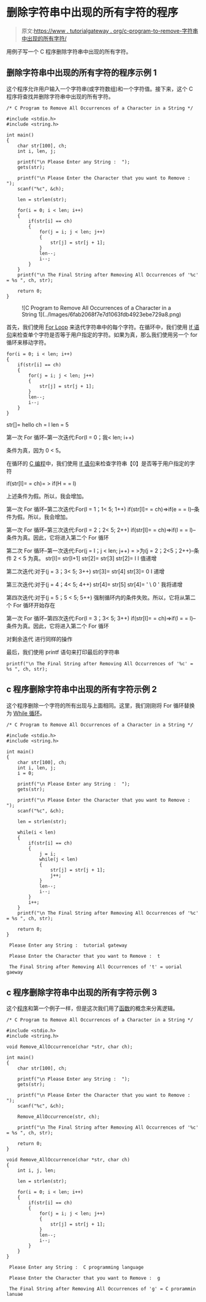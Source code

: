 # 删除字符串中出现的所有字符的程序

> 原文:[https://www . tutorialgateway . org/c-program-to-remove-字符串中出现的所有字符/](https://www.tutorialgateway.org/c-program-to-remove-all-occurrences-of-a-character-in-a-string/)

用例子写一个 C 程序删除字符串中出现的所有字符。

## 删除字符串中出现的所有字符的程序示例 1

这个程序允许用户输入一个字符串(或字符数组)和一个字符值。接下来，这个 C 程序将查找并删除字符串中出现的所有字符。

```
/* C Program to Remove All Occurrences of a Character in a String */

#include <stdio.h>
#include <string.h>

int main()
{
  	char str[100], ch;
  	int i, len, j;

  	printf("\n Please Enter any String :  ");
  	gets(str);

  	printf("\n Please Enter the Character that you want to Remove :  ");
  	scanf("%c", &ch);

	len = strlen(str);

  	for(i = 0; i < len; i++)
	{
		if(str[i] == ch)
		{
			for(j = i; j < len; j++)
			{
				str[j] = str[j + 1];
			}
			len--;
			i--;	
		} 
	}	
	printf("\n The Final String after Removing All Occurrences of '%c' = %s ", ch, str);

  	return 0;
}
```

<figure class="wp-block-image">![C Program to Remove All Occurrences of a Character in a String 1](../Images/6fab2068f7e7d1063fdb4923ebe729a8.png)</figure>

首先，我们使用 [For Loop](https://www.tutorialgateway.org/for-loop-in-c-programming/) 来迭代字符串中的每个字符。在循环中，我们使用 [If 语句](https://www.tutorialgateway.org/if-statement-in-c/)来检查单个字符是否等于用户指定的字符。如果为真，那么我们使用另一个 for 循环来移动字符。

```
for(i = 0; i < len; i++)
{
	if(str[i] == ch)
	{
		for(j = i; j < len; j++)
		{
			str[j] = str[j + 1];
		}
		len--;
		i--;	
	} 
}
```

str[]= hello
ch = l
len = 5

第一次 For 循环–第一次迭代:For(I = 0；我< len; i++)

条件为真，因为 0 < 5。

在循环的 [C 编程](https://www.tutorialgateway.org/c-programming/)中，我们使用 [If 语句](https://www.tutorialgateway.org/if-statement-in-c/)来检查字符串【0】是否等于用户指定的字符

if(str[I]= = ch)= > if(H = = l)

上述条件为假。所以，我会增加。

第一次 For 循环–第二次迭代:For(I = 1；1< 5; 1++)
if(str[I]= = ch)=>if(e = = l)–条件为假。所以，我会增加。

第一次 For 循环–第三次迭代:For(I = 2；2< 5; 2++)
if(str[I]= = ch)=>if(l = = l)–条件为真。因此，它将进入第二个 For 循环

第二次 For 循环–第一次迭代:For(j = I；j < len; j++)
= >为(j = 2；2<5；2++)–条件 2 < 5 为真。
str[I]= str[I+1]
str[2]= str[3]
str[2]= l
I 值递增

第二次迭代:对于(j = 3；3< 5; 3++)
str[3]= str[4]
str[3]= 0
I 递增

第三次迭代:对于(j = 4；4< 5; 4++)
str[4]= str[5]
str[4]= ' \ 0 '
我将递增

第四次迭代:对于(j = 5；5 < 5; 5++)
强制循环内的条件失败。所以，它将从第二个 For 循环开始存在

第一次 For 循环–第四次迭代:For(I = 3；3< 5; 3++)
if(str[I]= = ch)=>if(l = = l)–条件为真。因此，它将进入第二个 For 循环

对剩余迭代 进行同样的操作

最后，我们使用 printf 语句来打印最后的字符串

```
printf("\n The Final String after Removing All Occurrences of '%c' = %s ", ch, str);
```

## c 程序删除字符串中出现的所有字符示例 2

这个程序删除一个字符的所有出现与上面相同。这里，我们刚刚将 For 循环替换为 [While 循环](https://www.tutorialgateway.org/while-loop-in-c/)。

```
/* C Program to Remove All Occurrences of a Character in a String */

#include <stdio.h>
#include <string.h>

int main()
{
  	char str[100], ch;
  	int i, len, j;
  	i = 0;

  	printf("\n Please Enter any String :  ");
  	gets(str);

  	printf("\n Please Enter the Character that you want to Remove :  ");
  	scanf("%c", &ch);

	len = strlen(str);

  	while(i < len)
	{
		if(str[i] == ch)
		{
			j = i;
			while(j < len)
			{
				str[j] = str[j + 1];
				j++;
			}
			len--;
			i--;	
		}
		i++; 
	}	
	printf("\n The Final String after Removing All Occurrences of '%c' = %s ", ch, str);

  	return 0;
}
```

```
 Please Enter any String :  tutorial gateway

 Please Enter the Character that you want to Remove :  t

 The Final String after Removing All Occurrences of 't' = uorial gaeway
```

## c 程序删除字符串中出现的所有字符示例 3

这个[程序](https://www.tutorialgateway.org/c-programming-examples/)和第一个例子一样，但是这次我们用了[函数](https://www.tutorialgateway.org/functions-in-c/)的概念来分离逻辑。

```
/* C Program to Remove All Occurrences of a Character in a String */

#include <stdio.h>
#include <string.h>

void Remove_AllOccurrence(char *str, char ch);

int main()
{
  	char str[100], ch;

  	printf("\n Please Enter any String :  ");
  	gets(str);

  	printf("\n Please Enter the Character that you want to Remove :  ");
  	scanf("%c", &ch);

	Remove_AllOccurrence(str, ch);

	printf("\n The Final String after Removing All Occurrences of '%c' = %s ", ch, str);

  	return 0;
}

void Remove_AllOccurrence(char *str, char ch)
{
	int i, j, len;

	len = strlen(str);

	for(i = 0; i < len; i++)
	{
		if(str[i] == ch)
		{
			for(j = i; j < len; j++)
			{
				str[j] = str[j + 1];
			}
			len--;
			i--;	
		} 
	}	
}
```

```
 Please Enter any String :  C programming language

 Please Enter the Character that you want to Remove :  g

 The Final String after Removing All Occurrences of 'g' = C prorammin lanuae
```